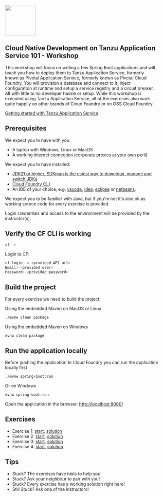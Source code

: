 <img src="fortune-ui/src/main/resources/static/img/tanzu-black.svg" height=100/>

## Cloud Native Development on Tanzu Application Service 101 - Workshop
This workshop will focus on writing a few Spring Boot applications and will teach you how to deploy them to Tanzu Application Service, formerly known as Pivotal Application Service, formerly known as Pivotal Cloud Foundry. You will provision a database and connect to it, inject configuration at runtime and setup a service registry and a circuit breaker. All with little to no developer hassle or setup. While this workshop is executed using Tanzu Application Service, all of the exercises also work quite happily on other brands of Cloud Foundry or on OSS Cloud Foundry.

[Getting started with Tanzu Application Service](https://tanzu.vmware.com/tutorials/getting-started)


## Prerequisites

We expect you to have with you:

* A laptop with Windows, Linux or MacOS
* A working internet connection (corporate proxies at your own peril)

We expect you to have installed:

* [JDK21 or higher, SDKman is the esiest way to download, manage and switch JDKs](https://sdkman.io/usage)
* [Cloud Foundry CLI](https://docs.run.pivotal.io/cf-cli/install-go-cli.html)
* An IDE of your choice, e.g. [vscode](https://code.visualstudio.com/), [idea](https://www.jetbrains.com/idea/), [eclipse](https://www.eclipse.org/eclipseide/) or [netbeans](https://netbeans.org/features/). 

We expect you to be familiar with Java, but if you're not it's also ok as working source code for every exercise is provided.

Login credentials and access to the environment will be provided by the instructor(s).


## Verify the CF CLI is working

```bash
cf -v
```

Login to CF:

```bash
cf login -a <provided API url>
Email> <provided user>
Password> <provided password>
```


## Build the project

For every exercise we need to build the project: 

Using the embedded Maven on MacOS or Linux

```bash
./mvnw clean package
```

Using the embedded Maven on Windows

```bash
mvnw clean package
```

## Run the application locally

Before pushing the application to Cloud Foundry you can run the application locally first

```bash
./mvnw spring-boot:run
```

Or on Windows

```bash
mvnw spring-boot:run
```

Open the application in the browser: [http://localhost:8080/](http://localhost:8080/)


## Exercises

* Exercise 1: [start](exercises/exercise-1-start.md), [solution](exercises/exercise-1-solution.md)
* Exercise 2: [start](exercises/exercise-2-start.md), [solution](exercises/exercise-2-solution.md)
* Exercise 3: [start](exercises/exercise-3-start.md), [solution](exercises/exercise-3-solution.md)
* Exercise 4: [start](exercises/exercise-4-start.md), [solution](exercises/exercise-4-solution.md)


## Tips

* Stuck? The exercises have hints to help you!
* Stuck? Ask your neighbour to pair with you!
* Stuck? Every exercise has a working solution right here!
* Still Stuck? Ask one of the instructors!
